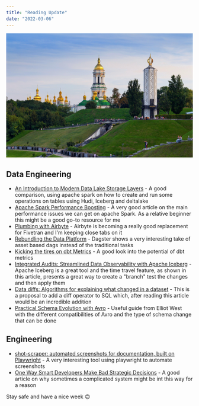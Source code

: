 ```yaml
---
title: "Reading Update"
date: "2022-03-06"
---
```


![Photo by Eugene on Unsplash](./kyiv.jpeg)

## Data Engineering

- [An Introduction to Modern Data Lake Storage Layers](https://dacort.dev/posts/modern-data-lake-storage-layers/) - A good comparison, using apache spark on how to create and run some operations on tables using Hudi, Iceberg and deltalake
- [Apache Spark Performance Boosting](https://towardsdatascience.com/apache-spark-performance-boosting-e072a3ec1179) - A very good article on the main performance issues we can get on apache Spark. As a relative beginner this might be a good go-to resource for me
- [Plumbing with Airbyte](https://www.topofthelyne.co/p/plumbing-with-airbyte) - Airbyte is becoming a really good replacement for Fivetran and I'm keeping close tabs on it
- [Rebundling the Data Platform](https://dagster.io/blog/rebundling-the-data-platform) - Dagster shows a very interesting take of asset based dags instead of the traditional tasks
- [Kicking the tires on dbt Metrics](https://stkbailey.substack.com/p/kicking-the-tires-on-dbt-metrics) - A good look into the potential of dbt metrics
- [Integrated Audits: Streamlined Data Observability with Apache Iceberg](https://tabular.io/blog/integrated-audits/) - Apache Iceberg is a great tool and the time travel feature, as shown in this article, presents a great way to create a "branch" test the changes and then apply them
- [Data diffs: Algorithms for explaining what changed in a dataset](https://blog.marcua.net/2022/02/20/data-diffs-algorithms-for-explaining-what-changed-in-a-dataset.html) - This is a proposal to add a diff operator to SQL which, after reading this article would be an incredible addition
- [Practical Schema Evolution with Avro](https://medium.com/expedia-group-tech/practical-schema-evolution-with-avro-c07af8ba1725) - Useful guide from Elliot West with the different compatibilities of Avro and the type of schema change that can be done

## Engineering

- [shot-scraper: automated screenshots for documentation, built on Playwright](https://simonwillison.net/2022/Mar/10/shot-scraper/) - A very interesting tool using playwright to automate screenshots
- [One Way Smart Developers Make Bad Strategic Decisions](https://earthly.dev/blog/see-state/) - A good article on why sometimes a complicated system might be int this way for a reason

Stay safe and have a nice week 🙃
